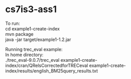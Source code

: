 # cs7is3-ass1

To run: 
  <br />cd example1-create-index
  <br />mvn package 
  <br />java -jar target/example1-1.2.jar
  
  
Running trec_eval example:
  <br />In home directory:
  <br />./trec_eval-9.0.7/trec_eval example1-create-index/cran/QRelsCorrectedforTRECeval example1-create-index/results/english_BM25query_results.txt
